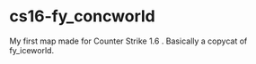 # cs16-fy_concworld

My first map made for Counter Strike 1.6 . Basically a copycat of fy_iceworld.

